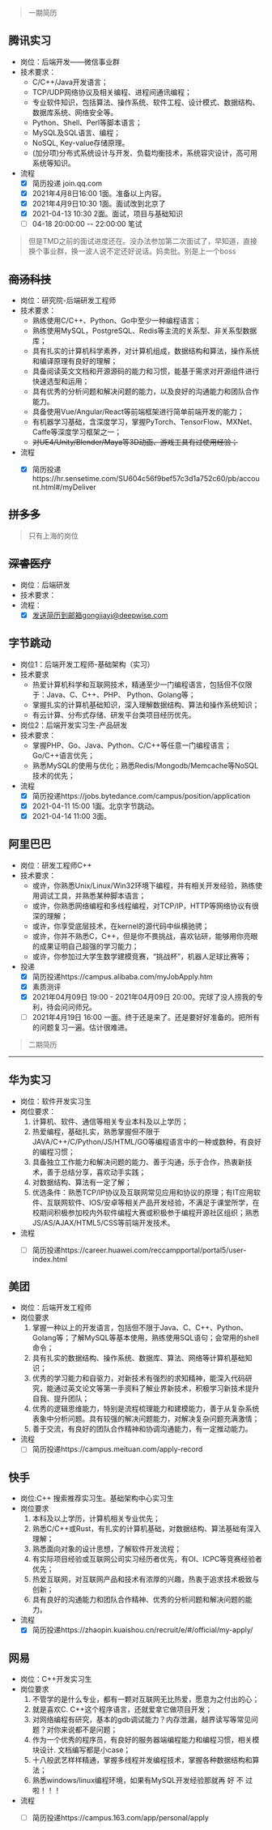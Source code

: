 
> 一期简历

## 腾讯实习

* 岗位：后端开发——微信事业群
* 技术要求：
  * C/C++/Java开发语言；
  * TCP/UDP网络协议及相关编程、进程间通讯编程；
  * 专业软件知识，包括算法、操作系统、软件工程、设计模式、数据结构、数据库系统、网络安全等。
  * Python、Shell、Perl等脚本语言；
  * MySQL及SQL语言、编程；
  * NoSQL, Key-value存储原理。
  * (加分项)分布式系统设计与开发、负载均衡技术，系统容灾设计，高可用系统等知识。
* 流程
  - [x] 简历投递 join.qq.com
  - [x] 2021年4月8日16:00 1面。准备以上内容。
  - [x] 2021年4月9日10:30 1面。面试改到北京了
  - [x] 2021-04-13 10:30 2面。面试，项目与基础知识
  - [ ] 04-18 20:00:00 -- 22:00:00 笔试
> 但是TMD之前的面试进度还在。没办法参加第二次面试了，早知道，直接换个事业群，换一波人说不定还好说话。妈卖批。别是上一个boss

## ~~商汤科技~~

* 岗位：研究院-后端研发工程师
* 技术要求：
  * 熟练使用C/C++、Python、Go中至少一种编程语言；
  * 熟练使用MySQL，PostgreSQL、Redis等主流的关系型、非关系型数据库；
  * 具有扎实的计算机科学素养，对计算机组成，数据结构和算法，操作系统和编译原理有良好的理解；
  * 具备阅读英文文档和开源源码的能力和习惯，能基于需求对开源组件进行快速选型和运用；
  * 具有优秀的分析问题和解决问题的能力，以及良好的沟通能力和团队合作能力。
  * 具备使用Vue/Angular/React等前端框架进行简单前端开发的能力；
  * 有机器学习基础，含深度学习，掌握PyTorch、TensorFlow、MXNet、Caffe等深度学习框架之一；
  * ~~对UE4/Unity/Blender/Maya等3D动画、游戏工具有过使用经验；~~
* 流程
  - [x] 简历投递https://hr.sensetime.com/SU604c56f9bef57c3d1a752c60/pb/account.html#/myDeliver


## ~~拼多多~~
> 只有上海的岗位

## ~~深睿医疗~~
* 岗位：后端研发
* 技术要求：
* 流程：
  - [x] 发送简历到邮箱gongjiayi@deepwise.com

##  字节跳动

* 岗位1：后端开发工程师-基础架构（实习）
* 技术要求
  * 热爱计算机科学和互联网技术，精通至少一门编程语言，包括但不仅限于：Java、C、C++、PHP、 Python、Golang等；
  * 掌握扎实的计算机基础知识，深入理解数据结构、算法和操作系统知识；
  * 有云计算、分布式存储、研发平台类项目经历优先。
* 岗位2：后端开发实习生-产品研发
* 技术要求：
  * 掌握PHP、Go、Java、Python、C/C++等任意一门编程语言；Go/C++语言优先；
  * 熟悉MySQL的使用与优化；熟悉Redis/Mongodb/Memcache等NoSQL技术的优先；
* 流程
  - [x] 简历投递https://jobs.bytedance.com/campus/position/application
  - [x] 2021-04-11 15:00 1面。北京字节跳动。
  - [x] 2021-04-14 11:00 3面。

## 阿里巴巴
* 岗位：研发工程师C++
* 技术要求：
  * 或许，你熟悉Unix/Linux/Win32环境下编程，并有相关开发经验，熟练使用调试工具，并熟悉某种脚本语言；
  * 或许，你熟悉网络编程和多线程编程，对TCP/IP，HTTP等网络协议有很深的理解；
  * 或许，你享受底层技术，在kernel的源代码中纵横驰骋；
  * 或许，你并不熟悉C，C++，但是你不畏挑战，喜欢钻研，能够用你亮眼的成果证明自己超强的学习能力；
  * 或许，你参加过大学生数学建模竞赛，“挑战杯”，机器人足球比赛等；
* 投递
  -  [x] 简历投递https://campus.alibaba.com/myJobApply.htm
  -  [x] 素质测评
  -  [x] 2021年04月09日 19:00 - 2021年04月09日 20:00。完球了没人捞我的专利，待会问问师兄。
  -  [ ] 2021年4月19日 16:00 一面。终于还是来了。还是要好好准备的。把所有的问题复习一遍。估计很难进。

> 二期简历

-------------

## 华为实习

* 岗位：软件开发实习生
* 岗位要求：
  1. 计算机、软件、通信等相关专业本科及以上学历；
  2. 热爱编程，基础扎实，熟悉掌握但不限于JAVA/C++/C/Python/JS/HTML/GO等编程语言中的一种或数种，有良好的编程习惯；
  3. 具备独立工作能力和解决问题的能力、善于沟通，乐于合作，热衷新技术，善于总结分享，喜欢动手实践；
  4. 对数据结构、算法有一定了解；
  5. 优选条件：熟悉TCP/IP协议及互联网常见应用和协议的原理；有IT应用软件、互联网软件、IOS/安卓等相关产品开发经验，不满足于课堂所学，在校期间积极参加校内外软件编程大赛或积极参于编程开源社区组织；熟悉JS/AS/AJAX/HTML5/CSS等前端开发技术。
* 流程
  - [ ] 简历投递https://career.huawei.com/reccampportal/portal5/user-index.html


## 美团
* 岗位：后端开发工程师
* 岗位要求
  1. 掌握一种以上的开发语言，包括但不限于Java、C、C++、Python、Golang等；了解MySQL等基本使用，熟练使用SQL语句；会常用的shell命令；
  2. 具有扎实的数据结构、操作系统、数据库、算法、网络等计算机基础知识；
  3. 优秀的学习能力和自驱力，对新技术有强烈的求知精神，能深入代码研究，能通过英文论文等第一手资料了解业界新技术，积极学习新技术提升自我、提升团队；
  4. 优秀的逻辑思维能力，特别是流程梳理能力和建模能力，善于从复杂系统表象中分析问题。具有较强的解决问题能力，对解决复杂问题充满激情；
  5. 善于交流，有良好的团队合作精神和协调沟通能力，有一定推动能力。
* 流程
  - [ ] 简历投递https://campus.meituan.com/apply-record

## 快手

* 岗位:C++ 搜索推荐实习生。基础架构中心实习生
* 岗位要求
  1. 本科及以上学历，计算机相关专业优先；
  2. 熟悉C/C++或Rust，有扎实的计算机基础，对数据结构、算法基础有深入理解；
  3. 熟悉面向对象的设计思想，了解软件开发流程；
  4. 有实际项目经验或互联网公司实习经历者优先，有OI、ICPC等竞赛经验者优先；
  5. 热爱互联网，对互联网产品和技术有浓厚的兴趣，热衷于追求技术极致与创新；
  6. 具有良好的沟通能力和团队合作精神、优秀的分析问题和解决问题的能力。
* 流程
  - [x] 简历投递https://zhaopin.kuaishou.cn/recruit/e/#/official/my-apply/
## 网易
* 岗位：C++开发实习生
* 岗位要求
  1. 不管学的是什么专业，都有一颗对互联网无比热爱，愿意为之付出的心；
  2. 就是喜欢C. C++这个程序语言，还就爱拿它做项目开发；
  3. 对网络编程有研究，基本的gdb调试能力？内存泄漏，越界读写等常见问题？对你来说都不是问题；
  4. 作为一个优秀的程序员，有良好的服务器端编程能力和编程习惯，相关模块设计. 文档编写都是小case；
  5. 十八般武艺样样精通，掌握多线程并发编程技术，掌握各种数据结构和算法；
  6. 熟悉windows/linux编程环境，如果有MySQL开发经验那就再 好 不 过 啦！！！
* 流程
  - [ ] 简历投递https://campus.163.com/app/personal/apply
 
